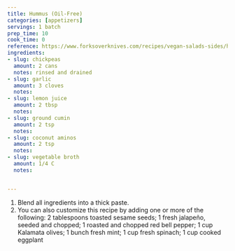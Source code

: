 ```yaml
---
title: Hummus (Oil-Free)
categories: [appetizers]
servings: 1 batch
prep_time: 10
cook_time: 0
reference: https://www.forksoverknives.com/recipes/vegan-salads-sides/healthy-homemade-hummus/
ingredients:
- slug: chickpeas
  amount: 2 cans
  notes: rinsed and drained
- slug: garlic
  amount: 3 cloves
  notes:
- slug: lemon juice
  amount: 2 tbsp
  notes:
- slug: ground cumin
  amount: 2 tsp
  notes:
- slug: coconut aminos
  amount: 2 tsp
  notes:
- slug: vegetable broth
  amount: 1/4 C
  notes:


---
```


1. Blend all ingredients into a thick paste.
2. You can also customize this recipe by adding one or more of the following: 2 tablespoons toasted sesame seeds; 1 fresh jalapeño, seeded and chopped; 1 roasted and chopped red bell pepper; 1 cup Kalamata olives; 1 bunch fresh mint; 1 cup fresh spinach; 1 cup cooked eggplant
